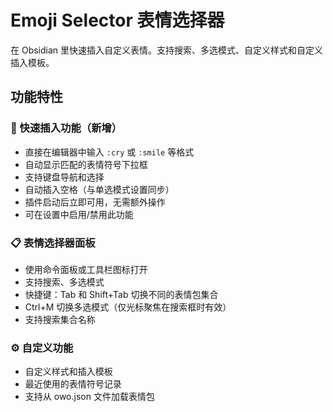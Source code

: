 # Emoji Selector 表情选择器

在 Obsidian 里快速插入自定义表情。支持搜索、多选模式、自定义样式和自定义插入模板。

## 功能特性

### 🚀 快速插入功能（新增）

- 直接在编辑器中输入 `:cry` 或 `:smile` 等格式
- 自动显示匹配的表情符号下拉框
- 支持键盘导航和选择
- 自动插入空格（与单选模式设置同步）
- 插件启动后立即可用，无需额外操作
- 可在设置中启用/禁用此功能

### 📋 表情选择器面板

- 使用命令面板或工具栏图标打开
- 支持搜索、多选模式
- 快捷键：Tab 和 Shift+Tab 切换不同的表情包集合
- Ctrl+M 切换多选模式（仅光标聚焦在搜索框时有效）
- 支持搜索集合名称

### ⚙️ 自定义功能

- 自定义样式和插入模板
- 最近使用的表情符号记录
- 支持从 owo.json 文件加载表情包
